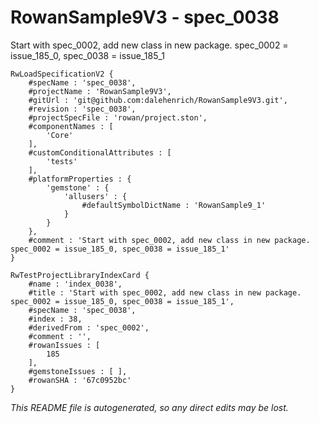 # RowanSample9V3 - spec_0038
Start with spec_0002, add new class in new package. spec_0002 = issue_185_0, spec_0038 = issue_185_1
```
RwLoadSpecificationV2 {
	#specName : 'spec_0038',
	#projectName : 'RowanSample9V3',
	#gitUrl : 'git@github.com:dalehenrich/RowanSample9V3.git',
	#revision : 'spec_0038',
	#projectSpecFile : 'rowan/project.ston',
	#componentNames : [
		'Core'
	],
	#customConditionalAttributes : [
		'tests'
	],
	#platformProperties : {
		'gemstone' : {
			'allusers' : {
				#defaultSymbolDictName : 'RowanSample9_1'
			}
		}
	},
	#comment : 'Start with spec_0002, add new class in new package. spec_0002 = issue_185_0, spec_0038 = issue_185_1'
}

RwTestProjectLibraryIndexCard {
	#name : 'index_0038',
	#title : 'Start with spec_0002, add new class in new package. spec_0002 = issue_185_0, spec_0038 = issue_185_1',
	#specName : 'spec_0038',
	#index : 38,
	#derivedFrom : 'spec_0002',
	#comment : '',
	#rowanIssues : [
		185
	],
	#gemstoneIssues : [ ],
	#rowanSHA : '67c0952bc'
}
```

*This README file is autogenerated, so any direct edits may be lost.*
